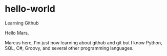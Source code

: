 # hello-world
Learning Github


Hello Mars,

Marcus here, I'm just now learning about github and git but I know Python, SQL, C#, Groovy, and several other programming languages.

